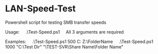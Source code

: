 # LAN-Speed-Test
Powershell script for testing SMB transfer speeds

Usage:
&nbsp;&nbsp;&nbsp;&nbsp;.\Test-Speed.ps1 <filesize in MB> <local path> <remote path>
&nbsp;&nbsp;&nbsp;&nbsp;All 3 arguments are required

Examples:
&nbsp;&nbsp;&nbsp;&nbsp;.\Test-Speed.ps1 500 C: Z:\FolderName
&nbsp;&nbsp;&nbsp;&nbsp;.\Test-Speed.ps1 1000 "C:\Test Dir" "\\TEST-SVR\Share Name\Folder Name"
